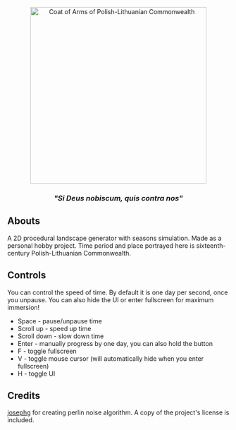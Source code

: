 <p align="center"><img src="https://upload.wikimedia.org/wikipedia/commons/thumb/8/89/Large_coat_of_arms_of_polish-lithuanian_commonwealth_under_jagiellon.svg/1200px-Large_coat_of_arms_of_polish-lithuanian_commonwealth_under_jagiellon.svg.png" alt="Coat of Arms of Polish-Lithuanian Commonwealth" width="400px"/></p><h3><p align="center"><i>"Si Deus nobiscum, quis contra nos"</i></p></h3>

## Abouts
A 2D procedural landscape generator with seasons simulation. Made as a personal hobby project. Time period and place portrayed here is sixteenth-century Polish-Lithuanian Commonwealth.

## Controls
You can control the speed of time. By default it is one day per second, once you unpause. You can also hide the UI or enter fullscreen for maximum immersion!
- Space - pause/unpause time
- Scroll up - speed up time
- Scroll down - slow down time
- Enter - manually progress by one day, you can also hold the button
- F - toggle fullscreen
- V - toggle mouse cursor (will automatically hide when you enter fullscreen)
- H - toggle UI

## Credits
[josephg](https://github.com/josephg/noisejs) for creating perlin noise algorithm. A copy of the project's license is included.